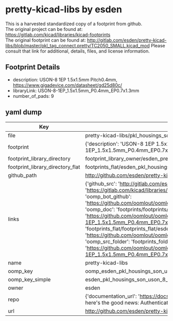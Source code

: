 # pretty-kicad-libs by esden  
This is a harvested standardized copy of a footprint from github.  
The original project can be found at:  
https://gitlab.com/kicad/libraries/kicad-footprints  
The original footprint can be found at:
http://gitlab.com/esden/pretty-kicad-libs/blob/master/pkl_tag_connect.pretty/TC2050_SMALL.kicad_mod
Please consult that link for additional, details, files, and license information.  
## Footprint Details
* description: USON-8 1EP 1.5x1.5mm Pitch0.4mm, https://www.gigadevice.com/datasheet/gd25d80c/  
* libraryLink: USON-8-1EP_1.5x1.5mm_P0.4mm_EP0.7x1.3mm  
* number_of_pads: 9  
## yaml dump  
| Key | Value |  
| --- | --- |  
| file | pretty-kicad-libs/pkl_housings_son.pretty/USON-8-1EP_1.5x1.5mm_P0.4mm_EP0.7x1.3mm.kicad_mod |  
| footprint | {'description': 'USON-8 1EP 1.5x1.5mm Pitch0.4mm, https://www.gigadevice.com/datasheet/gd25d80c/', 'libraryLink': 'USON-8-1EP_1.5x1.5mm_P0.4mm_EP0.7x1.3mm', 'number_of_pads': 9} |  
| footprint_library_directory | footprint_library_owner/esden_pretty-kicad-libs |  
| footprint_library_directory_flat | footprints_flat/esden_pkl_housings_son_uson_8_1ep_1_5x1_5mm_p0_4mm_ep0_7x1_3mm/working |  
| github_path | http://github.com/esden/pretty-kicad-libs/blob/master/pkl_housings_son.pretty/USON-8-1EP_1.5x1.5mm_P0.4mm_EP0.7x1.3mm.kicad_mod |  
| links | {'github_src': 'http://gitlab.com/esden/pretty-kicad-libs/blob/master/pkl_tag_connect.pretty/TC2050_SMALL.kicad_mod', 'github_src_repo': 'https://gitlab.com/kicad/libraries/kicad-footprints', 'oomp_bot': 'footprints/esden_pkl_housings_son_uson_8_1ep_1_5x1_5mm_p0_4mm_ep0_7x1_3mm/working', 'oomp_bot_github': 'https://github.com/oomlout/oomlout_oomp_footprint_bot/tree/main/footprints/esden_pkl_housings_son_uson_8_1ep_1_5x1_5mm_p0_4mm_ep0_7x1_3mm/working', 'oomp_doc': 'footprints/footprints/esden/pkl_housings_son/USON-8-1EP_1.5x1.5mm_P0.4mm_EP0.7x1.3mm/working/', 'oomp_doc_github': 'https://github.com/oomlout/oomlout_oomp_footprint_doc/tree/main/footprints/footprints/esden/pkl_housings_son/USON-8-1EP_1.5x1.5mm_P0.4mm_EP0.7x1.3mm/working', 'oomp_src_flat': 'footprints_flat/footprints_flat/esden_pkl_housings_son_uson_8_1ep_1_5x1_5mm_p0_4mm_ep0_7x1_3mm/working', 'oomp_src_flat_github': 'https://github.com/oomlout/oomlout_oomp_footprint_src/tree/main/footprints_flat/esden_pkl_housings_son_uson_8_1ep_1_5x1_5mm_p0_4mm_ep0_7x1_3mm/working', 'oomp_src_folder': 'footprints_folder/footprints_folder/esden/pkl_housings_son/USON-8-1EP_1.5x1.5mm_P0.4mm_EP0.7x1.3mm/working', 'oomp_src_folder_github': 'https://github.com/oomlout/oomlout_oomp_footprint_src/tree/main/footprints_folder/esden/pkl_housings_son/USON-8-1EP_1.5x1.5mm_P0.4mm_EP0.7x1.3mm/working'} |  
| name | pretty-kicad-libs |  
| oomp_key | oomp_esden_pkl_housings_son_uson_8_1ep_1_5x1_5mm_p0_4mm_ep0_7x1_3mm |  
| oomp_key_simple | esden_pkl_housings_son_uson_8_1ep_1_5x1_5mm_p0_4mm_ep0_7x1_3mm |  
| owner | esden |  
| repo | {'documentation_url': 'https://docs.github.com/rest/overview/resources-in-the-rest-api#rate-limiting', 'message': "API rate limit exceeded for 84.66.173.59. (But here's the good news: Authenticated requests get a higher rate limit. Check out the documentation for more details.)"} |  
| url | http://github.com/esden/pretty-kicad-libs |  

